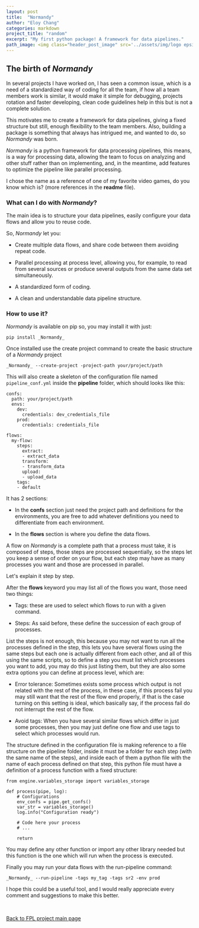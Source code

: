 ```yaml
---
layout: post
title:  "Normandy"
author: "Eloy Chang"
categories: markdown
project_title: "random"
excerpt: "My first python package! A framework for data pipelines."
path_image: <img class="header_post_image" src='../assets/img/logo epsilon resp.jpg' alt="" />
---
```


## The birth of _Normandy_

In several projects I have worked on, I has seen a common issue, which is a need of a  standardized way of coding for all the team, if how all a team members work is similar, it would make it simple for debugging, projects rotation and faster developing, clean code guidelines help in this but is not a complete solution.

This motivates me to create a framework for data pipelines, giving a fixed structure but still, enough flexibility to the team members. Also, building a package is something that always has intrigued me, and wanted to do, so _Normandy_ was born.

_Normandy_ is a python framework for data processing pipelines, this means, is a way for processing data, allowing the team to focus on analyzing and other stuff rather than on implementing, and, in the meantime, add features to optimize the pipeline like parallel processing.  

I chose the name as a reference of one of my favorite video games, do you know which is? (more references in the **readme** file).

### What can I do with _Normandy_?

The main idea is to structure your data pipelines, easily configure your data flows and allow you to reuse code.

So, _Normandy_ let you:

* Create multiple data flows, and share code between them avoiding repeat code.

* Parallel processing at process level, allowing you, for example, to read from several sources or produce several outputs from the same data set simultaneously.

* A standardized form of coding.

* A clean and understandable data pipeline structure.

### How to use it?

_Normandy_ is available on pip so, you may install it with just:

```
pip install _Normandy_
```

Once installed use the create project command to create the basic structure of a _Normandy_ project

```
_Normandy_ --create-project -project-path your/project/path
```

This will also create a skeleton of the configuration file named `pipeline_conf.yml` inside the **pipeline** folder, which should looks like this:

```
confs:
  path: your/project/path
  envs:
    dev:
      credentials: dev_credentials_file
    prod:
      credentials: credentials_file

flows:
  my-flow:
    steps:
      extract:
      - extract_data
      transform:
      - transform_data
      upload:
      - upload_data
    tags:
    - default
```

It has 2 sections:

* In the **confs** section just need the project path and definitions for the environments, you are free to add whatever definitions you need to differentiate from each environment.

* In the **flows** section is where you define the data flows.

A flow on _Normandy_ is a complete path that a process must take, it is composed of steps, those steps are processed sequentially, so the steps let you keep a sense of order on your flow, but each step may have as many processes you want and those are processed in parallel.

Let's explain it step by step.

After the **flows** keyword you may list all of the flows you want, those need two things:

* Tags: these are used to select which flows to run with a given command.

* Steps: As said before, these define the succession of each group of processes.

List the steps is not enough, this because you may not want to run all the processes defined in the step, this lets you have several flows using the same steps but each one is actually different from each other, and all of this using the same scripts, so to define a step you must list which processes you want to add, you may do this just listing them, but they are also some extra options you can define at process level, which are:

* Error tolerance: Sometimes exists some process which output is not related with the rest of the process, in these case, if this process fail you may still want that the rest of the flow end properly, if that is the case turning on this setting is ideal, which basically say, if the process fail do not interrupt the rest of the flow.

* Avoid tags: When you have several similar flows which differ in just some processes, then you may just define one flow and use tags to select which processes would run.

The structure defined in the configuration file is making reference to a file structure on the pipeline folder, inside it must be a folder for each step (with the same name of the steps), and inside each of them a python file with the name of each process defined on that step, this python file must have a definition of a process function with a fixed structure:

```
from engine.variables_storage import variables_storage

def process(pipe, log):
    # Configurations
    env_confs = pipe.get_confs()
    var_str = variables_storage()
    log.info("Configuration ready")

    # Code here your process
    # ...

    return
```

You may define any other function or import any other library needed but this function is the one which will run when the process is executed.

Finally you may run your data flows with the run-pipeline command:

```
_Normandy_ --run-pipeline -tags my_tag -tags sr2 -env prod
```

I hope this could be a useful tool, and I would really appreciate every comment and suggestions to make this better.

<div class="row align-items-center no-gutters mb-4 mb-lg-5">
      <div class="featured-text text-center text-lg-left">
        <br>
        <p class="text-black-50 mb-0"><a href="{{ '../fpl.html#masthead' | replace: '..', site.url }}">Back to FPL project main page</a></p>
      </div>
</div>


<!-- Core theme CSS (includes Bootstrap)-->
<link href="{{ '../assets/css/fpl_masthead.css' | replace: '..', site.url }}" rel="stylesheet" />
